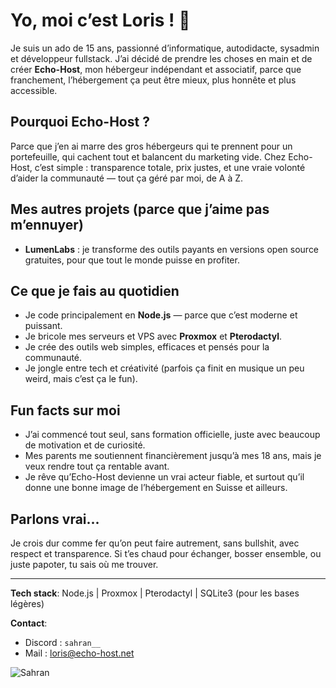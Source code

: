 # Yo, moi c’est Loris ! 👋

Je suis un ado de 15 ans, passionné d’informatique, autodidacte, sysadmin et développeur fullstack. J’ai décidé de prendre les choses en main et de créer **Echo-Host**, mon hébergeur indépendant et associatif, parce que franchement, l’hébergement ça peut être mieux, plus honnête et plus accessible.

## Pourquoi Echo-Host ?  
Parce que j’en ai marre des gros hébergeurs qui te prennent pour un portefeuille, qui cachent tout et balancent du marketing vide. Chez Echo-Host, c’est simple : transparence totale, prix justes, et une vraie volonté d’aider la communauté — tout ça géré par moi, de A à Z.

## Mes autres projets (parce que j’aime pas m’ennuyer)  
- **LumenLabs** : je transforme des outils payants en versions open source gratuites, pour que tout le monde puisse en profiter.  

## Ce que je fais au quotidien  
- Je code principalement en **Node.js** — parce que c’est moderne et puissant.  
- Je bricole mes serveurs et VPS avec **Proxmox** et **Pterodactyl**.  
- Je crée des outils web simples, efficaces et pensés pour la communauté.  
- Je jongle entre tech et créativité (parfois ça finit en musique un peu weird, mais c’est ça le fun).

## Fun facts sur moi  
- J’ai commencé tout seul, sans formation officielle, juste avec beaucoup de motivation et de curiosité.  
- Mes parents me soutiennent financièrement jusqu’à mes 18 ans, mais je veux rendre tout ça rentable avant.  
- Je rêve qu’Echo-Host devienne un vrai acteur fiable, et surtout qu’il donne une bonne image de l’hébergement en Suisse et ailleurs.

## Parlons vrai...  
Je crois dur comme fer qu’on peut faire autrement, sans bullshit, avec respect et transparence. Si t’es chaud pour échanger, bosser ensemble, ou juste papoter, tu sais où me trouver.

---

**Tech stack**: Node.js | Proxmox | Pterodactyl | SQLite3 (pour les bases légères)  

**Contact**:  
- Discord : `sahran__`  
- Mail : [loris@echo-host.net](mailto:loris@echo-host.net)

![Sahran](https://github-readme-stats.vercel.app/api?username=SahranREAL&show_icons=true&theme=radical)
